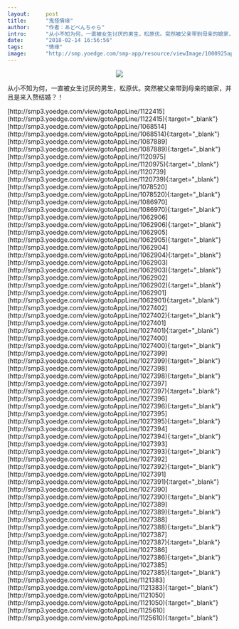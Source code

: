 ```yaml
---
layout:     post
title:      "鬼怪情缘"
author:     "作者：あどべんちゃら"
intro:      "从小不知为何，一直被女生讨厌的男生，松原优。突然被父亲带到母亲的娘家，并且是来入赘结婚？！"
date:       "2018-02-14 16:56:56"
tags:       "情缘"
image:      "http://smp.yoedge.com/smp-app/resource/viewImage/1000925appline.png"
---
```

<div style="text-align: center">
<p><img src="http://smp.yoedge.com/smp-app/resource/viewImage/1000925appline.png"/></p>
</div>
<p class="post-meta">
<span>从小不知为何，一直被女生讨厌的男生，松原优。突然被父亲带到母亲的娘家，并且是来入赘结婚？！</span>
</p>
[http://smp3.yoedge.com/view/gotoAppLine/1122415](http://smp3.yoedge.com/view/gotoAppLine/1122415){:target="_blank"}
[http://smp3.yoedge.com/view/gotoAppLine/1068514](http://smp3.yoedge.com/view/gotoAppLine/1068514){:target="_blank"}
[http://smp3.yoedge.com/view/gotoAppLine/1087889](http://smp3.yoedge.com/view/gotoAppLine/1087889){:target="_blank"}
[http://smp3.yoedge.com/view/gotoAppLine/1120975](http://smp3.yoedge.com/view/gotoAppLine/1120975){:target="_blank"}
[http://smp3.yoedge.com/view/gotoAppLine/1120739](http://smp3.yoedge.com/view/gotoAppLine/1120739){:target="_blank"}
[http://smp3.yoedge.com/view/gotoAppLine/1078520](http://smp3.yoedge.com/view/gotoAppLine/1078520){:target="_blank"}
[http://smp3.yoedge.com/view/gotoAppLine/1086970](http://smp3.yoedge.com/view/gotoAppLine/1086970){:target="_blank"}
[http://smp3.yoedge.com/view/gotoAppLine/1062906](http://smp3.yoedge.com/view/gotoAppLine/1062906){:target="_blank"}
[http://smp3.yoedge.com/view/gotoAppLine/1062905](http://smp3.yoedge.com/view/gotoAppLine/1062905){:target="_blank"}
[http://smp3.yoedge.com/view/gotoAppLine/1062904](http://smp3.yoedge.com/view/gotoAppLine/1062904){:target="_blank"}
[http://smp3.yoedge.com/view/gotoAppLine/1062903](http://smp3.yoedge.com/view/gotoAppLine/1062903){:target="_blank"}
[http://smp3.yoedge.com/view/gotoAppLine/1062902](http://smp3.yoedge.com/view/gotoAppLine/1062902){:target="_blank"}
[http://smp3.yoedge.com/view/gotoAppLine/1062901](http://smp3.yoedge.com/view/gotoAppLine/1062901){:target="_blank"}
[http://smp3.yoedge.com/view/gotoAppLine/1027402](http://smp3.yoedge.com/view/gotoAppLine/1027402){:target="_blank"}
[http://smp3.yoedge.com/view/gotoAppLine/1027401](http://smp3.yoedge.com/view/gotoAppLine/1027401){:target="_blank"}
[http://smp3.yoedge.com/view/gotoAppLine/1027400](http://smp3.yoedge.com/view/gotoAppLine/1027400){:target="_blank"}
[http://smp3.yoedge.com/view/gotoAppLine/1027399](http://smp3.yoedge.com/view/gotoAppLine/1027399){:target="_blank"}
[http://smp3.yoedge.com/view/gotoAppLine/1027398](http://smp3.yoedge.com/view/gotoAppLine/1027398){:target="_blank"}
[http://smp3.yoedge.com/view/gotoAppLine/1027397](http://smp3.yoedge.com/view/gotoAppLine/1027397){:target="_blank"}
[http://smp3.yoedge.com/view/gotoAppLine/1027396](http://smp3.yoedge.com/view/gotoAppLine/1027396){:target="_blank"}
[http://smp3.yoedge.com/view/gotoAppLine/1027395](http://smp3.yoedge.com/view/gotoAppLine/1027395){:target="_blank"}
[http://smp3.yoedge.com/view/gotoAppLine/1027394](http://smp3.yoedge.com/view/gotoAppLine/1027394){:target="_blank"}
[http://smp3.yoedge.com/view/gotoAppLine/1027393](http://smp3.yoedge.com/view/gotoAppLine/1027393){:target="_blank"}
[http://smp3.yoedge.com/view/gotoAppLine/1027392](http://smp3.yoedge.com/view/gotoAppLine/1027392){:target="_blank"}
[http://smp3.yoedge.com/view/gotoAppLine/1027391](http://smp3.yoedge.com/view/gotoAppLine/1027391){:target="_blank"}
[http://smp3.yoedge.com/view/gotoAppLine/1027390](http://smp3.yoedge.com/view/gotoAppLine/1027390){:target="_blank"}
[http://smp3.yoedge.com/view/gotoAppLine/1027389](http://smp3.yoedge.com/view/gotoAppLine/1027389){:target="_blank"}
[http://smp3.yoedge.com/view/gotoAppLine/1027388](http://smp3.yoedge.com/view/gotoAppLine/1027388){:target="_blank"}
[http://smp3.yoedge.com/view/gotoAppLine/1027387](http://smp3.yoedge.com/view/gotoAppLine/1027387){:target="_blank"}
[http://smp3.yoedge.com/view/gotoAppLine/1027386](http://smp3.yoedge.com/view/gotoAppLine/1027386){:target="_blank"}
[http://smp3.yoedge.com/view/gotoAppLine/1027385](http://smp3.yoedge.com/view/gotoAppLine/1027385){:target="_blank"}
[http://smp3.yoedge.com/view/gotoAppLine/1121383](http://smp3.yoedge.com/view/gotoAppLine/1121383){:target="_blank"}
[http://smp3.yoedge.com/view/gotoAppLine/1121050](http://smp3.yoedge.com/view/gotoAppLine/1121050){:target="_blank"}
[http://smp3.yoedge.com/view/gotoAppLine/1125610](http://smp3.yoedge.com/view/gotoAppLine/1125610){:target="_blank"}


